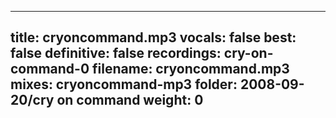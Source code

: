 
---
title: cryoncommand.mp3
vocals: false
best: false
definitive: false
recordings: cry-on-command-0
filename: cryoncommand.mp3
mixes: cryoncommand-mp3
folder: 2008-09-20/cry on command
weight: 0
---
